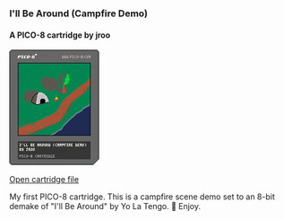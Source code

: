 ### I'll Be Around (Campfire Demo)
#### A PICO-8 cartridge by jroo

![Cartridge](illbearound.p8.png)

[Open cartridge file](illbearound.p8.png)

My first PICO-8 cartridge. This is a campfire scene demo set to an 8-bit demake of "I'll Be Around" by Yo La Tengo. 🎵 Enjoy.
